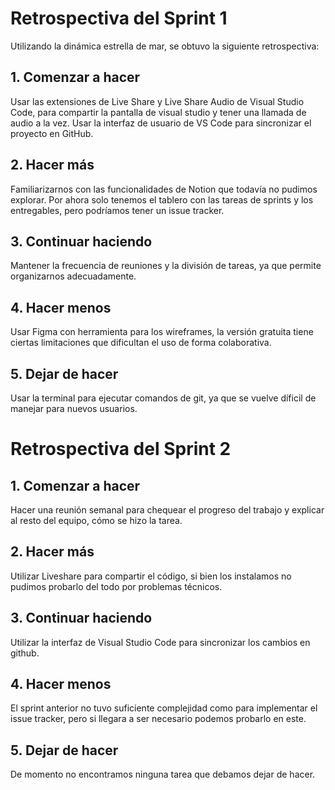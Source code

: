 # Retrospectiva del Sprint 1

Utilizando la dinámica estrella de mar, se obtuvo la siguiente retrospectiva:

## 1. Comenzar a hacer

Usar las extensiones de Live Share y Live Share Audio de Visual Studio Code, para compartir la pantalla de visual studio y tener una llamada de audio a la vez.
Usar la interfaz de usuario de VS Code para sincronizar el proyecto en GitHub.

## 2. Hacer más

Familiarizarnos con las funcionalidades de Notion que todavía no pudimos explorar. Por ahora solo tenemos el tablero con las tareas de sprints y los entregables, pero podríamos tener un issue tracker.

## 3. Continuar haciendo

Mantener la frecuencia de reuniones y la división de tareas, ya que permite organizarnos adecuadamente.

## 4. Hacer menos

Usar Figma con herramienta para los wireframes, la versión gratuita tiene ciertas limitaciones que dificultan el uso de forma colaborativa.

## 5. Dejar de hacer

Usar la terminal para ejecutar comandos de git, ya que se vuelve díficil de manejar para nuevos usuarios.

# Retrospectiva del Sprint 2

## 1. Comenzar a hacer

Hacer una reunión semanal para chequear el progreso del trabajo y explicar al resto del equipo, cómo se hizo la tarea.

## 2. Hacer más

Utilizar Liveshare para compartir el código, si bien los instalamos no pudimos probarlo del todo por problemas técnicos.

## 3. Continuar haciendo

Utilizar la interfaz de Visual Studio Code para sincronizar los cambios en github.

## 4. Hacer menos

El sprint anterior no tuvo suficiente complejidad como para implementar el issue tracker, pero si llegara a ser necesario podemos probarlo en este.

## 5. Dejar de hacer

De momento no encontramos ninguna tarea que debamos dejar de hacer.
